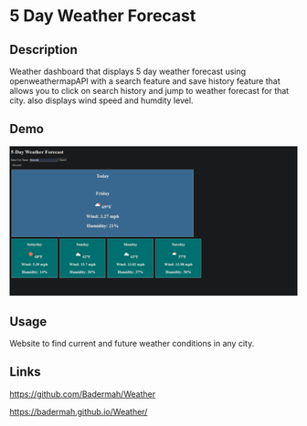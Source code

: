 # 5 Day Weather Forecast

## Description
Weather dashboard that displays 5 day weather forecast using openweathermapAPI with a search feature and save history feature that allows you to click on search history and jump to weather forecast for that city. also displays wind speed and humdity level.

## Demo
![Demo Image of Application](./Assets/demo.png)

## Usage

Website to find current and future weather conditions in any city.

## Links

https://github.com/Badermah/Weather

https://badermah.github.io/Weather/